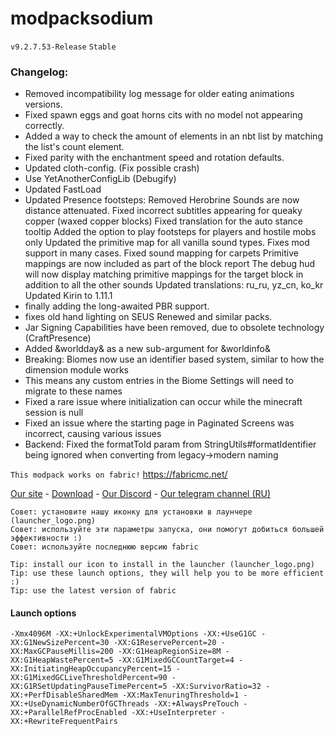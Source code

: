 # modpacksodium
```v9.2.7.53-Release```
```Stable```

### Changelog:
- Removed incompatibility log message for older eating animations versions.
- Fixed spawn eggs and goat horns cits with no model not appearing correctly.
- Added a way to check the amount of elements in an nbt list by matching the list's count element.
- Fixed parity with the enchantment speed and rotation defaults.
- Updated cloth-config. (Fix possible crash)
- Use YetAnotherConfigLib (Debugify)
- Updated FastLoad
- Updated Presence footsteps:
    Removed Herobrine
    Sounds are now distance attenuated.
    Fixed incorrect subtitles appearing for queaky copper (waxed copper blocks)
    Fixed translation for the auto stance tooltip
    Added the option to play footsteps for players and hostile mobs only
    Updated the primitive map for all vanilla sound types. Fixes mod support in many cases.
    Fixed sound mapping for carpets
    Primitive mappings are now included as part of the block report
    The debug hud will now display matching primitive mappings for the target block in     addition to all the other sounds
    Updated translations: ru_ru, yz_cn, ko_kr
    Updated Kirin to 1.11.1
- finally adding the long-awaited PBR support.
- fixes old hand lighting on SEUS Renewed and similar packs.
- Jar Signing Capabilities have been removed, due to obsolete technology (CraftPresence)
- Added &worldday& as a new sub-argument for &worldinfo&
- Breaking: Biomes now use an identifier based system, similar to how the dimension module works
- This means any custom entries in the Biome Settings will need to migrate to these names
- Fixed a rare issue where initialization can occur while the minecraft session is null
- Fixed an issue where the starting page in Paginated Screens was incorrect, causing various issues
- Backend: Fixed the formatToId param from StringUtils#formatIdentifier being ignored when converting from legacy->modern naming

```This modpack works on fabric!```
https://fabricmc.net/

[Site]: https://wlorigin.cf/
[Download]: https://wlorigin.cf/downloadmodpack.html
[Discord]: https://discord.gg/UBaauaN
[Telegram]: https://t.me/wlorigin

[Our site][Site] - [Download][Download] - [Our Discord][Discord] - [Our telegram channel (RU)][Telegram]

```
Совет: установите нашу иконку для установки в лаунчере (launcher_logo.png)
Совет: используйте эти параметры запуска, они помогут добиться большей эффективности :)
Совет: используйте последнюю версию fabric
```
```
Tip: install our icon to install in the launcher (launcher_logo.png)
Tip: use these launch options, they will help you to be more efficient :)
Tip: use the latest version of fabric
```

#### Launch options
```
-Xmx4096M -XX:+UnlockExperimentalVMOptions -XX:+UseG1GC -XX:G1NewSizePercent=30 -XX:G1ReservePercent=20 -XX:MaxGCPauseMillis=200 -XX:G1HeapRegionSize=8M -XX:G1HeapWastePercent=5 -XX:G1MixedGCCountTarget=4 -XX:InitiatingHeapOccupancyPercent=15 -XX:G1MixedGCLiveThresholdPercent=90 -XX:G1RSetUpdatingPauseTimePercent=5 -XX:SurvivorRatio=32 -XX:+PerfDisableSharedMem -XX:MaxTenuringThreshold=1 -XX:+UseDynamicNumberOfGCThreads -XX:+AlwaysPreTouch -XX:+ParallelRefProcEnabled -XX:+UseInterpreter -XX:+RewriteFrequentPairs
```
